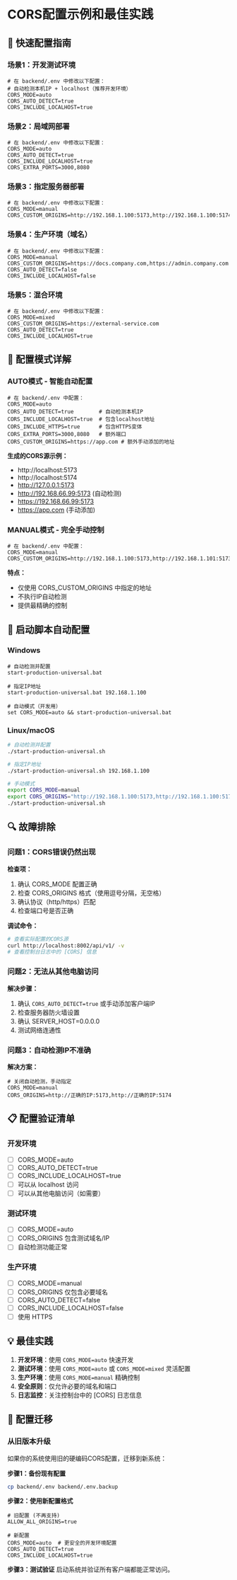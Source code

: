# CORS配置示例和最佳实践

## 🎯 快速配置指南

### 场景1：开发测试环境
```env
# 在 backend/.env 中修改以下配置：
# 自动检测本机IP + localhost（推荐开发环境）
CORS_MODE=auto
CORS_AUTO_DETECT=true
CORS_INCLUDE_LOCALHOST=true
```

### 场景2：局域网部署
```env
# 在 backend/.env 中修改以下配置：
CORS_MODE=auto
CORS_AUTO_DETECT=true
CORS_INCLUDE_LOCALHOST=true
CORS_EXTRA_PORTS=3000,8080
```

### 场景3：指定服务器部署
```env
# 在 backend/.env 中修改以下配置：
CORS_MODE=manual
CORS_CUSTOM_ORIGINS=http://192.168.1.100:5173,http://192.168.1.100:5174
```

### 场景4：生产环境（域名）
```env
# 在 backend/.env 中修改以下配置：
CORS_MODE=manual
CORS_CUSTOM_ORIGINS=https://docs.company.com,https://admin.company.com
CORS_AUTO_DETECT=false
CORS_INCLUDE_LOCALHOST=false
```

### 场景5：混合环境
```env
# 在 backend/.env 中修改以下配置：
CORS_MODE=mixed
CORS_CUSTOM_ORIGINS=https://external-service.com
CORS_AUTO_DETECT=true
CORS_INCLUDE_LOCALHOST=true
```

## 🔧 配置模式详解

### AUTO模式 - 智能自动配置
```env
# 在 backend/.env 中配置：
CORS_MODE=auto
CORS_AUTO_DETECT=true        # 自动检测本机IP
CORS_INCLUDE_LOCALHOST=true  # 包含localhost地址
CORS_INCLUDE_HTTPS=true      # 包含HTTPS变体
CORS_EXTRA_PORTS=3000,8080   # 额外端口
CORS_CUSTOM_ORIGINS=https://app.com # 额外手动添加的地址
```

**生成的CORS源示例：**
- http://localhost:5173
- http://localhost:5174  
- http://127.0.0.1:5173
- http://192.168.66.99:5173 (自动检测)
- https://192.168.66.99:5173
- https://app.com (手动添加)

### MANUAL模式 - 完全手动控制
```env
# 在 backend/.env 中配置：
CORS_MODE=manual
CORS_CUSTOM_ORIGINS=http://192.168.1.100:5173,http://192.168.1.101:5173,https://docs.company.com
```

**特点：**
- 仅使用 CORS_CUSTOM_ORIGINS 中指定的地址
- 不执行IP自动检测
- 提供最精确的控制


## 🚀 启动脚本自动配置

### Windows
```batch
# 自动检测并配置
start-production-universal.bat

# 指定IP地址
start-production-universal.bat 192.168.1.100

# 自动模式（开发用）
set CORS_MODE=auto && start-production-universal.bat
```

### Linux/macOS
```bash
# 自动检测并配置
./start-production-universal.sh

# 指定IP地址
./start-production-universal.sh 192.168.1.100

# 手动模式
export CORS_MODE=manual
export CORS_ORIGINS="http://192.168.1.100:5173,http://192.168.1.100:5174"
./start-production-universal.sh
```

## 🔍 故障排除

### 问题1：CORS错误仍然出现
**检查项：**
1. 确认 CORS_MODE 配置正确
2. 检查 CORS_ORIGINS 格式（使用逗号分隔，无空格）
3. 确认协议（http/https）匹配
4. 检查端口号是否正确

**调试命令：**
```bash
# 查看实际配置的CORS源
curl http://localhost:8002/api/v1/ -v
# 查看控制台日志中的 [CORS] 信息
```

### 问题2：无法从其他电脑访问
**解决步骤：**
1. 确认 `CORS_AUTO_DETECT=true` 或手动添加客户端IP
2. 检查服务器防火墙设置
3. 确认 SERVER_HOST=0.0.0.0
4. 测试网络连通性

### 问题3：自动检测IP不准确
**解决方案：**
```env
# 关闭自动检测，手动指定
CORS_MODE=manual
CORS_ORIGINS=http://正确的IP:5173,http://正确的IP:5174
```

## 📋 配置验证清单

### 开发环境
- [ ] CORS_MODE=auto
- [ ] CORS_AUTO_DETECT=true
- [ ] CORS_INCLUDE_LOCALHOST=true
- [ ] 可以从 localhost 访问
- [ ] 可以从其他电脑访问（如需要）

### 测试环境
- [ ] CORS_MODE=auto
- [ ] CORS_ORIGINS 包含测试域名/IP
- [ ] 自动检测功能正常

### 生产环境
- [ ] CORS_MODE=manual
- [ ] CORS_ORIGINS 仅包含必要域名
- [ ] CORS_AUTO_DETECT=false
- [ ] CORS_INCLUDE_LOCALHOST=false
- [ ] 使用 HTTPS

## 💡 最佳实践

1. **开发环境**：使用 `CORS_MODE=auto` 快速开发
2. **测试环境**：使用 `CORS_MODE=auto` 或 `CORS_MODE=mixed` 灵活配置
3. **生产环境**：使用 `CORS_MODE=manual` 精确控制
4. **安全原则**：仅允许必要的域名和端口
5. **日志监控**：关注控制台中的 [CORS] 日志信息

## 🔄 配置迁移

### 从旧版本升级
如果你的系统使用旧的硬编码CORS配置，迁移到新系统：

**步骤1：备份现有配置**
```bash
cp backend/.env backend/.env.backup
```

**步骤2：使用新配置格式**
```env
# 旧配置 (不再支持)
ALLOW_ALL_ORIGINS=true

# 新配置
CORS_MODE=auto  # 更安全的开发环境配置
CORS_AUTO_DETECT=true
CORS_INCLUDE_LOCALHOST=true
```

**步骤3：测试验证**
启动系统并验证所有客户端都能正常访问。
